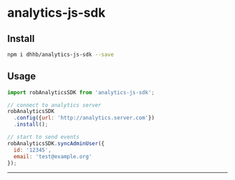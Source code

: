 # analytics-js-sdk

## Install

```bash
npm i dhhb/analytics-js-sdk --save
```

## Usage

```js
import robAnalyticsSDK from 'analytics-js-sdk';

// connect to analytics server
robAnalyticsSDK
  .config({url: 'http://analytics.server.com'})
  .install();

// start to send events
robAnalyticsSDK.syncAdminUser({
  id: '12345',
  email: 'test@example.org'
});
```

---
